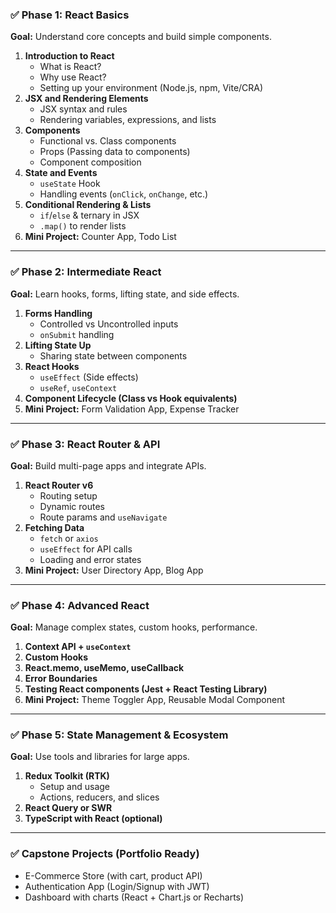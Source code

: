 
### ✅ **Phase 1: React Basics**

**Goal:** Understand core concepts and build simple components.

1. **Introduction to React**
   * What is React?
   * Why use React?
   * Setting up your environment (Node.js, npm, Vite/CRA)
2. **JSX and Rendering Elements**
   * JSX syntax and rules
   * Rendering variables, expressions, and lists
3. **Components**
   * Functional vs. Class components
   * Props (Passing data to components)
   * Component composition
4. **State and Events**
   * `useState` Hook
   * Handling events (`onClick`, `onChange`, etc.)
5. **Conditional Rendering & Lists**
   * `if`/`else` & ternary in JSX
   * `.map()` to render lists
6. **Mini Project:** Counter App, Todo List

---

### ✅ **Phase 2: Intermediate React**

**Goal:** Learn hooks, forms, lifting state, and side effects.

1. **Forms Handling**
   * Controlled vs Uncontrolled inputs
   * `onSubmit` handling
2. **Lifting State Up**
   * Sharing state between components
3. **React Hooks**
   * `useEffect` (Side effects)
   * `useRef`, `useContext`
4. **Component Lifecycle (Class vs Hook equivalents)**
5. **Mini Project:** Form Validation App, Expense Tracker

---

### ✅ **Phase 3: React Router & API**

**Goal:** Build multi-page apps and integrate APIs.

1. **React Router v6**
   * Routing setup
   * Dynamic routes
   * Route params and `useNavigate`
2. **Fetching Data**
   * `fetch` or `axios`
   * `useEffect` for API calls
   * Loading and error states
3. **Mini Project:** User Directory App, Blog App

---

### ✅ **Phase 4: Advanced React**

**Goal:** Manage complex states, custom hooks, performance.

1. **Context API + `useContext`**
2. **Custom Hooks**
3. **React.memo, useMemo, useCallback**
4. **Error Boundaries**
5. **Testing React components (Jest + React Testing Library)**
6. **Mini Project:** Theme Toggler App, Reusable Modal Component

---

### ✅ **Phase 5: State Management & Ecosystem**

**Goal:** Use tools and libraries for large apps.

1. **Redux Toolkit (RTK)**
   * Setup and usage
   * Actions, reducers, and slices
2. **React Query or SWR**
3. **TypeScript with React (optional)**

---

### ✅ **Capstone Projects (Portfolio Ready)**

* E-Commerce Store (with cart, product API)
* Authentication App (Login/Signup with JWT)
* Dashboard with charts (React + Chart.js or Recharts)
